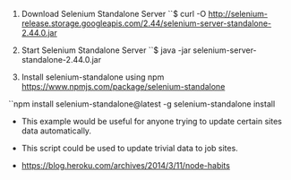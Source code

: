 1. Download Selenium Standalone Server
``$ curl -O http://selenium-release.storage.googleapis.com/2.44/selenium-server-standalone-2.44.0.jar

2. Start Selenium Standalone Server
``$ java -jar selenium-server-standalone-2.44.0.jar

3. Install selenium-standalone using npm
https://www.npmjs.com/package/selenium-standalone

``npm install selenium-standalone@latest -g
selenium-standalone install


- This example would be useful for anyone trying to update
  certain sites data automatically.
- This script could be used to update trivial data to job sites.  

- https://blog.heroku.com/archives/2014/3/11/node-habits
